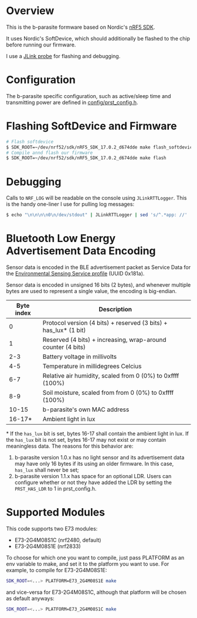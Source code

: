 # Overview

This is the b-parasite formware based on Nordic's [nRF5 SDK](https://infocenter.nordicsemi.com/index.jsp?topic=%2Fstruct_sdk%2Fstruct%2Fsdk_nrf5_latest.html&cp=7_1).

It uses Nordic's SoftDevice, which should additionally be flashed to the chip before running our firmware.

I use a [JLink probe](https://www.segger.com/products/debug-probes/j-link/) for flashing and debugging.

# Configuration
The b-parasite specific configuration, such as active/sleep time  and transmitting power are defined in [config/prst_config.h](./config/prst_config.h).

# Flashing SoftDevice and Firmware
```bash
# Flash softdevice
$ SDK_ROOT=~/dev/nrf52/sdk/nRF5_SDK_17.0.2_d674dde make flash_softdevice
# Compile annd flash our firmware
$ SDK_ROOT=~/dev/nrf52/sdk/nRF5_SDK_17.0.2_d674dde make flash
```

# Debugging
Calls to `NRF_LOG` will be readable on the console using `JLinkRTTLogger`. This is the handy one-liner I use for pulling log messages:

```bash
$ echo "\n\n\n\n0\n/dev/stdout" | JLinkRTTLogger | sed 's/^.*app: //'
```

# Bluetooth Low Energy Advertisement Data Encoding
Sensor data is encoded in the BLE advertisement packet as Service Data for the [Environmental Sensing Service profile](https://www.bluetooth.com/specifications/assigned-numbers/environmental-sensing-service-characteristics/) (UUID 0x181a).

Sensor data is encoded in unsigned 16 bits (2 bytes), and whenever multiple
 bytes are used to represent a single value, the encoding is big-endian.

| Byte index |                          Description                            |
|------------|-----------------------------------------------------------------|
| 0          | Protocol version (4 bits) + reserved (3 bits) + has_lux* (1 bit)|
| 1          | Reserved (4 bits) + increasing, wrap-around counter (4 bits)     |
| 2-3        | Battery voltage in millivolts                                   |
| 4-5        | Temperature in millidegrees Celcius                             |
| 6-7        | Relative air humidity, scaled from 0 (0%) to 0xffff (100%)      |
| 8-9        | Soil moisture, scaled from from 0 (0%) to 0xffff (100%)         |
| 10-15      | b-parasite's own MAC address                                    |
| 16-17*     | Ambient light in lux                                            |

\* If the `has_lux` bit is set, bytes 16-17 shall contain the ambient light in lux.
If the `has_lux` bit is not set, bytes 16-17 may not exist or may contain
meaningless data. The reasons for this behavior are:
1. b-parasite version 1.0.x has no light sensor and its advertisement data may
have only 16 bytes if its using an older firmware. In this case, `has_lux` shall
never be set;
2. b-parasite version 1.1.x has space for an optional LDR. Users can configure
whether or not they have added the LDR by setting the `PRST_HAS_LDR` to 1 in
prst_config.h.

# Supported Modules

This code supports two E73 modules:
 * E73-2G4M08S1C (nrf2480, default)
 * E73-2G4M08S1E (nrf2833)

To choose for which one you want to compile, just pass PLATFORM as an env variable to make, and set it to the platform you want to use. For example, to compile for E73-2G4M08S1E:


```bash
SDK_ROOT=<...> PLATFORM=E73_2G4M08S1E make
```

and vice-versa for E73-2G4M08S1C, although that platform will be chosen as default anyways:


```bash
SDK_ROOT=<...> PLATFORM=E73_2G4M08S1C make
```

